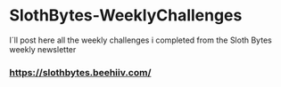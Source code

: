 # SlothBytes-WeeklyChallenges
I´ll post here all the weekly challenges i completed from the Sloth Bytes weekly newsletter

### https://slothbytes.beehiiv.com/
